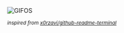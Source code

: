 <div align="justify">
<picture>
    <source media="(prefers-color-scheme: dark)" srcset="https://i.ibb.co/80yy7Py/output-gif.gif">
    <source media="(prefers-color-scheme: light)" srcset="https://i.ibb.co/80yy7Py/output-gif.gif">
    <img alt="GIFOS" src="https://i.ibb.co/80yy7Py/output-gif.gif">
</picture>

<sub><i>inspired from [x0rzavi/github-readme-terminal](https://github.com/x0rzavi/github-readme-terminal)</i></sub>

</div>

<!-- Image deletion URL: https://ibb.co/XbnnCFn/b0267ea32e4b0738792c91ecba98a31d -->